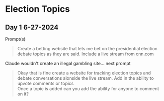 # Election Topics 
## Day 1 6-27-2024

Prompt(s)
> Create a betting website that lets me bet on the presidential election debate topics as they are said. Include a live stream from cnn.com

Claude wouldn't create an illegal gambling site... next prompt
> Okay that is fine create a website for tracking election topics and debate conversations alonside the live stream. Add in the ability to upvote comments or topics   
> Once a topic is added can you add the ability for anyone to comment on it?
